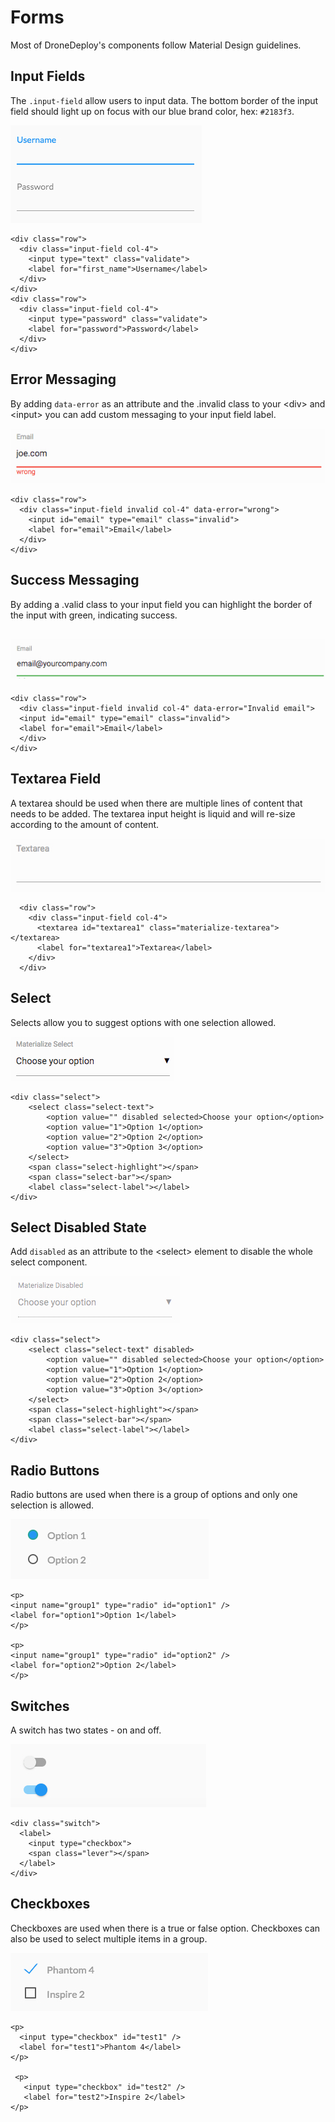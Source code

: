 # Forms

Most of DroneDeploy's components follow Material Design guidelines.

## Input Fields

The `.input-field` allow users to input data. The bottom border of the input field should light up on focus with our blue brand color, hex: `#2183f3`.

![](../../../.gitbook/assets/username-password.jpg)

```
<div class="row">
  <div class="input-field col-4">
    <input type="text" class="validate">
    <label for="first_name">Username</label>
  </div>
</div>
<div class="row">
  <div class="input-field col-4">
    <input type="password" class="validate">
    <label for="password">Password</label>
  </div>
</div>
```

## Error Messaging

By adding `data-error` as an attribute and the .invalid class to your \<div> and \<input> you can add custom messaging to your input field label.

![](../../../.gitbook/assets/data-error-input-md.jpg)

```
<div class="row">
  <div class="input-field invalid col-4" data-error="wrong">
    <input id="email" type="email" class="invalid">
    <label for="email">Email</label>
  </div>
</div>
```

## Success Messaging

By adding a .valid class to your input field you can highlight the border of the input with green, indicating success.

## ![](../../../.gitbook/assets/success-input.jpg)

```
<div class="row">
  <div class="input-field invalid col-4" data-error="Invalid email">
  <input id="email" type="email" class="invalid">
  <label for="email">Email</label>
  </div>
</div>
```

## Textarea Field

A textarea should be used when there are multiple lines of content that needs to be added. The textarea input height is liquid and will re-size according to the amount of content.

![](../../../.gitbook/assets/textarea-input-md.jpg)

```
  <div class="row">
    <div class="input-field col-4">
      <textarea id="textarea1" class="materialize-textarea"></textarea>
      <label for="textarea1">Textarea</label>
    </div>
  </div>
```

## Select

Selects allow you to suggest options with one selection allowed.

![](../../../.gitbook/assets/materialized-select-md.jpg)

```
<div class="select">
    <select class="select-text">
        <option value="" disabled selected>Choose your option</option>
        <option value="1">Option 1</option>
        <option value="2">Option 2</option>
        <option value="3">Option 3</option>
    </select>
    <span class="select-highlight"></span>
    <span class="select-bar"></span>
    <label class="select-label"></label>
</div>
```

## Select Disabled State

Add `disabled` as an attribute to the \<select> element to disable the whole select component.

![](../../../.gitbook/assets/disabled-select-md.jpg)

```
<div class="select">
    <select class="select-text" disabled>
        <option value="" disabled selected>Choose your option</option>
        <option value="1">Option 1</option>
        <option value="2">Option 2</option>
        <option value="3">Option 3</option>
    </select>
    <span class="select-highlight"></span>
    <span class="select-bar"></span>
    <label class="select-label"></label>
</div>
```

## Radio Buttons

Radio buttons are used when there is a group of options and only one selection is allowed.

![](../../../.gitbook/assets/options-radio.jpg)

```
<p>
<input name="group1" type="radio" id="option1" />
<label for="option1">Option 1</label>
</p>

<p>
<input name="group1" type="radio" id="option2" />
<label for="option2">Option 2</label>
</p>
```

## Switches

A switch has two states - on and off.

![](../../../.gitbook/assets/switches.jpg)

```
<div class="switch">
  <label>
    <input type="checkbox">
    <span class="lever"></span>
  </label>
</div>
```

## Checkboxes

Checkboxes are used when there is a true or false option. Checkboxes can also be used to select multiple items in a group.

![](../../../.gitbook/assets/checbox-options.jpg)

```
<p>
  <input type="checkbox" id="test1" />
  <label for="test1">Phantom 4</label>
</p>

 <p>
   <input type="checkbox" id="test2" />
   <label for="test2">Inspire 2</label>
</p>
```
